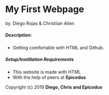 # My First Webpage
 by. Diego Rojas & Christiian Allen
##### _Description:_
* Getting comfortable with HTML and Github.
##### _Setup/Instillation Requirements_
* This website is made with HTML
* With the help of peers at **Epicodus**

Copyright (c) 2019 **Diego, Chris and Epicodus**
